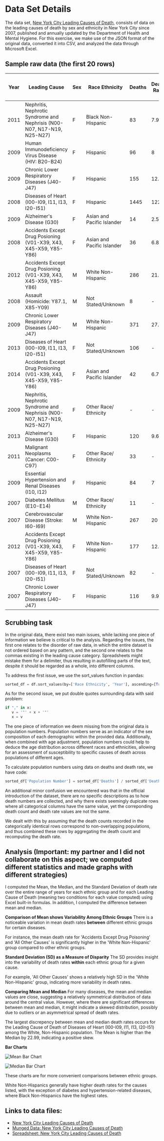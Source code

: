 # Data Set Details
The data set, [New York City Leading Causes of Death](https://data.cityofnewyork.us/Health/New-York-City-Leading-Causes-of-Death/jb7j-dtam/about_data), consists of data on the leading causes of death by sex and ethnicity in New York City since 2007, published and annually updated by the Department of Health and Mental Hygiene. For this exercise, we make use of the JSON format of the original data, converted it into CSV, and analyzed the data through Microsoft Excel.

## Sample raw data (the first 20 rows)
| Year  | Leading Cause | Sex  | Race Ethnicity | Deaths  | Death Rate | Age Adjusted Death Rate |
| ------------- | ------------- | ------------- | ------------- | ------------- | ------------- | ------------- |
| 2011  | Nephritis, Nephrotic Syndrome and Nephrisis (N00-N07, N17-N19, N25-N27)  | F  | Black Non-Hispanic  | 83  | 7.9  | 6.9  |
| 2009  | Human Immunodeficiency Virus Disease (HIV: B20-B24)  | F  | Hispanic  | 96  | 8  | 8.1  |
| 2009  | Chronic Lower Respiratory Diseases (J40-J47)  | F  | Hispanic  | 155  | 12.9  | 16  |
| 2008  | Diseases of Heart (I00-I09, I11, I13, I20-I51)  | F  | Hispanic  | 1445  | 122.3  | 160.7  |
| 2009  | Alzheimer's Disease (G30)  | F  | Asian and Pacific Islander  | 14  | 2.5  | 3.6  |
| 2008  | Accidents Except Drug Posioning (V01-X39, X43, X45-X59, Y85-Y86)  | F  | Asian and Pacific Islander  | 36  | 6.8  | 8.5  |
| 2012  | Accidents Except Drug Posioning (V01-X39, X43, X45-X59, Y85-Y86)  | M  | White Non-Hispanic  | 286  | 21.4  | 18.8  |
| 2008  | Assault (Homicide: Y87.1, X85-Y09)  | M  | Not Stated/Unknown  | 8  | -  | -  |
| 2009  | Chronic Lower Respiratory Diseases (J40-J47)  | M  | White Non-Hispanic  | 371  | 27.6  | 23.3  |
| 2013  | Diseases of Heart (I00-I09, I11, I13, I20-I51)  | F  | Not Stated/Unknown  | 106  | -  | -  |
| 2014  | Accidents Except Drug Posioning (V01-X39, X43, X45-X59, Y85-Y86)  | F  | Asian and Pacific Islander  | 42  | 6.7  | 6.9  |
| 2009  | Nephritis, Nephrotic Syndrome and Nephrisis (N00-N07, N17-N19, N25-N27)  | F  | Other Race/ Ethnicity  | -  | -  | -  |
| 2013  | Alzheimer's Disease (G30)  | F  | Hispanic  | 120  | 9.6  | 11  |
| 2011  | Malignant Neoplasms (Cancer: C00-C97)  | F  | Other Race/ Ethnicity  | 33  | -  | -  |
| 2009  | Essential Hypertension and Renal Diseases (I10, I12)  | F  | Hispanic  | 84  | 7  | 8.8  |
| 2007  | Diabetes Mellitus (E10-E14)  | M  | Other Race/ Ethnicity  | 11  | -  | -  |
| 2007  | Cerebrovascular Disease (Stroke: I60-I69)  | M  | White Non-Hispanic  | 267  | 20  | 16.7  |
| 2012  | Accidents Except Drug Posioning (V01-X39, X43, X45-X59, Y85-Y86)  | F  | White Non-Hispanic  | 177  | 12.5  | 8.5  |
| 2007  | Diseases of Heart (I00-I09, I11, I13, I20-I51)  | F  | Not Stated/Unknown  | 82  | -  | -  |
| 2007  | Chronic Lower Respiratory Diseases (J40-J47)  | F  | Hispanic  | 116  | 9.9  | 12.8 |

## Scrubbing task
In the original data, there exist two main issues, while lacking one piece of information we believe is critical to the analysis. Regarding the issues, the first one relates to the disorder of raw data, in which the entire dataset is not ordered based on any pattern, and the second one relates to the commas existing in the leading cause category. Spreadsheets might mistake them for a delimiter, thus resulting in autofilling parts of the text, despite it should be regarded as a whole, into different columns.

To address the first issue, we use the sort_values function in pandas:
```python
sorted_df = df.sort_values(by=['Race Ethnicity', 'Year'], ascending=[True, True])
```
As for the second issue, we put double quotes surrounding data with said problem:
 ```python
if "," in x:
    v = '"' + x + '"'
    x = v
```
The one piece of information we deem missing from the original data is population numbers. Population numbers serve as an indicator of the sex composition of each demographic within the provided data. Additionally, when combined with age adjustment, population numbers could help to deduce the age distribution across different races and ethnicities, allowing for an assessment of susceptibility to specific causes of death across populations of different ages.

To calculate population numbers using data on deaths and death rate, we have code:
```python
sorted_df['Population Number'] = sorted_df['Deaths'] / sorted_df['Death Rate']*1000
```
An additional minor confusion we encountered was that in the official introduction of the dataset, there are no specific descriptions as to how death numbers are collected, and why there exists seemingly dupicate rows where all categorical columns have the same value, yet the correponding death count and death rate values are not the same. 

We dealt with this by assuming that the death counts recorded in the categorically identical rows correspond to non-overlapping populations, and thus combined these rows by aggregating the death count and recomputing the death rate. 

## Analysis (Important: my partner and I did not collaborate on this aspect; we computed different statistics and made graphs with different strategies)

I computed the Mean, the Median, and the Standard Deviation of death rate over the entire range of years for each ethnic group and for each Leading Cause of Death (meaning two conditions for each value computed) using Excel built-in formulas.
In addition, I computed the difference between mean and median.

**Comparison of Mean shows Variability Among Ethnic Groups** 
There is a noticeable variation in mean death rates **between** different ethnic groups for certain diseases. 

For instance, the mean death rate for 'Accidents Except Drug Poisoning' and 'All Other Causes' is significantly higher in the 'White Non-Hispanic' group compared to other ethnic groups.

**Standard Deviation (SD) as a Measure of Disparity** 
The SD provides insight into the variability of death rates **within** each ethnic group for a given cause. 

For example, 'All Other Causes' shows a relatively high SD in the 'White Non-Hispanic' group, indicating more variability in death rates.

**Comparing Mean and Median** 
For many diseases, the mean and median values are close, suggesting a relatively symmetrical distribution of data around the central value. However, where there are significant differences between mean and median, it might indicate a skewed distribution, possibly due to outliers or an asymmetrical spread of death rates.

The largest discrepency between mean and median death rates occurs for the Leading Cause of Death of Diseases of Heart (I00-I09, I11, I13, I20-I51) among the White, Non-Hispanic population. The Mean is higher than the Median by 22.99, indicating a positive skew.

**Bar Charts**

![Mean Bar Chart](/Mean_Bar_Chart.png)

![Median Bar Chart](/Median_Bar_Chart.png)


These charts are for more convenient comparisons between ethnic groups.

White Non-Hispanics generally have higher death rates for the causes listed, with the exception of diabetes and hypertension-related diseases, where Black Non-Hispanics have the highest rates. 

## Links to data files:
- [New York City Leading Causes of Death](https://github.com/dbdesign-students-spring2024/3-spreadsheet-analysis-beaverjuly/blob/main/data/original_data_file.csv)
- [Munged Data: New York City Leading Causes of Death](https://github.com/dbdesign-students-spring2024/3-spreadsheet-analysis-beaverjuly/blob/main/data/clean_data_file.csv)
- [Spreadsheet: New York City Leading Causes of Death](https://github.com/dbdesign-students-spring2024/3-spreadsheet-analysis-beaverjuly/blob/main/data/Spreadsheet%20File.xlsx)